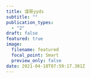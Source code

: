 ```yaml
---
title: 谋哥yyds
subtitle: ""
publication_types:
  - "2"
draft: false
featured: true
image:
  filename: featured
  focal_point: Smart
  preview_only: false
date: 2021-04-18T07:59:17.301Z
---
```

